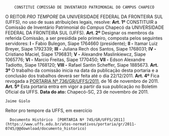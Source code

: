         CONSTITUI COMISSÃO DE INVENTÁRIO PATRIMONIAL DO CAMPUS CHAPECÓ  

 O REITOR *PRO TEMPORE*  DA UNIVERSIDADE FEDERAL DA FRONTEIRA SUL (UFFS), no uso de suas atribuições legais, resolve:   **Art. 1º**  CONSTITUIR a Comissão de Inventário Patrimonial do *Campus*  Chapecó da UNIVERSIDADE FEDERAL DA FRONTEIRA SUL (UFFS).   **Art. 2º**  Designar os membros da referida Comissão, a ser presidida pelo primeiro, composta pelos seguintes servidores: **I -**  Fabio Bulegon, Siape 1764660 (presidente); **II -**  Itamar Luiz Breyer, Siape 1792339; **III -**  Juliana Rech dos Santos, Siape 1768031; **IV -**  Cristiano Maciel, Siape 1796831; **V -**  Alexandre Maslinkiewcz, Siape 1065776; **VI -**  Marcio Freitas, Siape 1770450; **VII -**  Edson Alexandre Tadiotto, Siape 1768120; **VIII -**  Rafael Santin Scheffer, Siape 1885673.   **Art. 3º**  O trabalho da comissão inicia na data da publicação desta portaria e a conclusão dos trabalhos deverá ser feita até o dia 22/12/2011.   **Art. 4º**  Fica revogada a [PORTARIA Nº 736/GR/UFFS/2011](https://www.uffs.edu.br/atos-normativos/portaria/gr/2011-0736), de 16 de novembro de 2011.   **Art. 5º**  Esta portaria entra em vigor a partir da sua publicação no Boletim Oficial da UFFS.        **Data do ato:** Chapecó-SC, 23 de novembro de 2011.   
 

    Jaime Giolo   
 Reitor pro tempore da UFFS, em exercício 

      Documento Histórico  [PORTARIA Nº 745/GR/UFFS/2011](https://www.uffs.edu.br/atos-normativos/portaria/gr/2011-0745/@@download/documento_historico)     
      